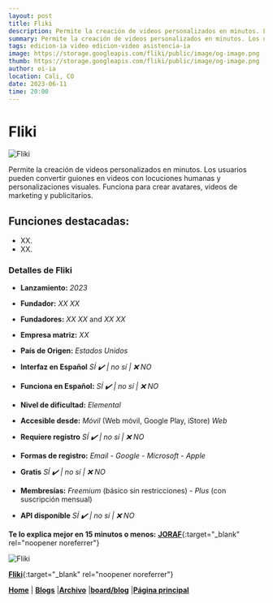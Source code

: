 ```yaml
---
layout: post
title: Fliki
description: Permite la creación de videos personalizados en minutos. Los usuarios pueden convertir guiones en videos con locuciones humanas y personalizaciones visuales.
summary: Permite la creación de videos personalizados en minutos. Los usuarios pueden convertir guiones en videos con locuciones humanas y personalizaciones visuales. Funciona para crear avatares, videos de marketing y publicitarios.
tags: edicion-ia video edicion-video asistencia-ia
image: https://storage.googleapis.com/fliki/public/image/og-image.png
thumb: https://storage.googleapis.com/fliki/public/image/og-image.png
author: oi-ia
location: Cali, CO
date: 2023-06-11
time: 20:00
---
```


# Fliki

![Fliki](https://storage.googleapis.com/fliki/public/image/og-image.png)

Permite la creación de videos personalizados en minutos. Los usuarios pueden convertir guiones en videos con locuciones humanas y personalizaciones visuales. Funciona para crear avatares, videos de marketing y publicitarios.

## Funciones destacadas:

- XX.
- XX.

### Detalles de Fliki

- **Lanzamiento:**
  _2023_

- **Fundador:**
  _XX XX_
- **Fundadores:**
  _XX XX_ and _XX XX_

- **Empresa matriz:**
  _XX_

- **País de Origen:**
  _Estados Unidos_

- **Interfaz en Español**
  _SÍ ✔️ | no_
  _sí | ❌ NO_

- **Funciona en Español:**
  _SÍ ✔️ | no_
  _sí | ❌ NO_

- **Nivel de dificultad:**
  _Elemental_

- **Accesible desde:**
  _Móvil_ (Web móvil, Google Play, iStore)
  _Web_

- **Requiere registro**
  _SÍ ✔️ | no_
  _sí | ❌ NO_

- **Formas de registro:**
  _Email_ - _Google_ - _Microsoft_ - _Apple_

- **Gratis**
  _SÍ ✔️ | no_
  _sí | ❌ NO_

- **Membresías:**
  _Freemium_ (básico sin restricciones) - _Plus_ (con suscripción mensual)

- **API disponible**
  _SÍ ✔️ | no_
  _sí | ❌ NO_

**Te lo explica mejor en 15 minutos o menos:**
[**JORAF**](https://www.youtube.com/watch?v=vYB88R4tUvI){:target="\_blank" rel="noopener noreferrer"}

![Fliki](https://storage.googleapis.com/fliki/public/image/og-image.png)

[**Fliki**](https://fliki.ai/){:target="\_blank" rel="noopener noreferrer"}

[**Home**](https://lucfreelance.github.io/board/) | [**Blogs**](https://oportunidadesilimitadas.com/blogs/_site/index.html) |[**Archivo**](https://lucfreelance.github.io/board/archive/) |[**board/blog**](https://lucfreelance.github.io/board/blog/) |[**Página principal**](https://oportunidadesilimitadas.com)
